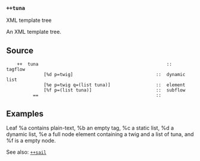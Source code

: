 ### `++tuna`

XML template tree

An XML template tree.

Source
------

        ++  tuna                                                ::  tagflow
                  [%d p=twig]                               ::  dynamic list
                  [%e p=twig q=(list tuna)]                 ::  element
                  [%f p=(list tuna)]                        ::  subflow
              ==                                            ::

Examples
--------

Leaf %a contains plain-text, %b an empty tag, %c a static list, %d a
dynamic list, %e a full node element containing a twig and a list of
tuna, and %f is a empty node.

See also: [`++sail`]()



